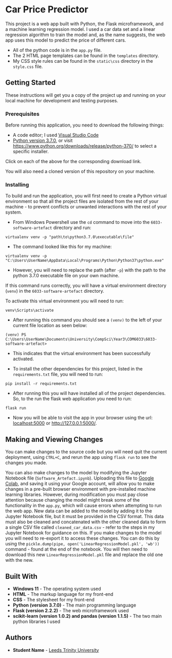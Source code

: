 # Car Price Predictor

This project is a web app built with Python, the Flask microframework, and a machine learning regression model. I used a car data set and a linear regression algorithm to train the model and, as the name suggests, the web app uses this model to predict the price of different cars.

+ All of the python code is in the `app.py` file.
+ The 2 HTML page templates can be found in the `templates` directory.
+ My CSS style rules can be found in the `static\css` directory in the `style.css` file.

## Getting Started

These instructions will get you a copy of the project up and running on your local machine for development and testing purposes.

### Prerequisites

Before running this application, you need to download the following things:
+ A code editor; I used [Visual Studio Code](https://code.visualstudio.com/download)
+ [Python version 3.7.0](https://www.python.org/ftp/python/3.7.0/python-3.7.0.exe), or visit https://www.python.org/downloads/release/python-370/ to select a specific installer.

Click on each of the above for the corresponding download link.

You will also need a cloned version of this repository on your machine. 

### Installing

To build and run the application, you will first need to create a Python virtual environment so that all the project files are isolated from the rest of your machine - to prevent conflicts or unwanted interactions with the rest of your system.

+ From Windows Powershell use the `cd` command to move into the `6033-software-artefact` directory and run:

```
virtualenv venv -p "path\to\python3.7.0\executable\file"
```

+ The command looked like this for my machine:

```
virtualenv venv -p "C:\Users\UserName\AppData\Local\Programs\Python\Python37\python.exe"
```

+ However, you will need to replace the path (after `-p`) with the path to the python 3.7.0 executable file on your own machine.

If this command runs correctly, you will have a virtual environment directory (`venv`) in the `6033-software-artefact` directory.

To activate this virtual environment you will need to run:

```
venv\Scripts\activate
```

+ After running this command you should see a `(venv)` to the left of your current file location as seen below:

```
(venv) PS C:\Users\UserName\Documents\University\CompSci\Year3\COM6033\6033-software-artefact>
```

+ This indicates that the virtual environment has been successfully activated.

+ To install the other dependencies for this project, listed in the `requirements.txt` file, you will need to run:

```
pip install -r requirements.txt
```

+ After running this you will have installed all of the project dependencies. So, to the run the flask web application you need to run:

```
flask run
```

+ Now you will be able to visit the app in your browser using the url: [localhost:5000](http://localhost:5000) or http://127.0.0.1:5000/.

## Making and Viewing Changes

You can make changes to the source code but you will need quit the current deployment, using `CTRL+C`, and rerun the app using `flask run` to see the changes you made. 

You can also make changes to the model by modifying the Jupyter Notebook file (`Software_Artefact.ipynb`). Uploading this file to [Google Colab](https://colab.research.google.com/), and saving it using your Google account, will allow you to make changes in a pre-built browser environment with pre-installed machine learning libraries. However, during modification you must pay close attention because changing the model might break some of the functionality in the `app.py`, which will cause errors when attempting to run the web app. New data can be added to the model by adding it to the Jupyter Notebook file, but it must be provided in the CSV format. This data must also be cleaned and concatenated with the other cleaned data to form a single CSV file called `cleaned_car_data.csv` - refer to the steps in my Jupyter Notebook for guidance on this. If you make changes to the model you will need to re-export it to access these changes. You can do this by using the `pickle.dump(pipe, open('LinearRegressionModel.pkl', 'wb'))` command - found at the end of the notebook. You will then need to download this new `LinearRegressionModel.pkl` file and replace the old one with the new.


## Built With

+ **Windows 11** - The operating system used
+ **HTML** - The markup language for my front-end
+ **CSS** - The stylesheet for my front-end
+ **Python (version 3.7.0)** - The main programming language
+ **Flask (version 2.2.2)** - The web microframework used
+ **scikit-learn (version 1.0.2) and pandas (version 1.1.5)** - The two main python libraries I used

## Authors

+ **Student Name** - [Leeds Trinity University](https://www.leedstrinity.ac.uk/)
